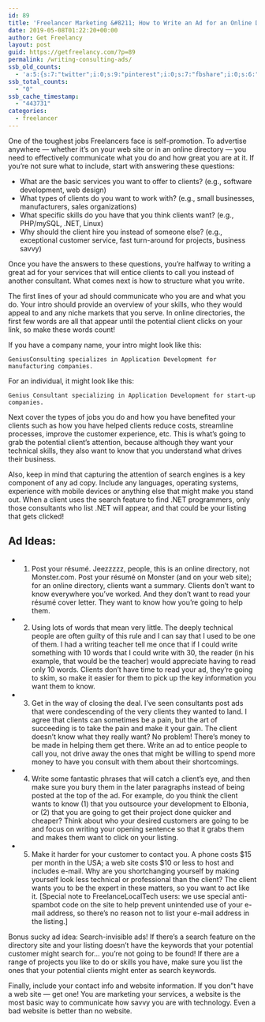 ```yaml
---
id: 89
title: 'Freelancer Marketing &#8211; How to Write an Ad for an Online Directory'
date: 2019-05-08T01:22:20+00:00
author: Get Freelancy
layout: post
guid: https://getfreelancy.com/?p=89
permalink: /writing-consulting-ads/
ssb_old_counts:
  - 'a:5:{s:7:"twitter";i:0;s:9:"pinterest";i:0;s:7:"fbshare";i:0;s:6:"reddit";i:0;s:6:"tumblr";i:0;}'
ssb_total_counts:
  - "0"
ssb_cache_timestamp:
  - "443731"
categories:
  - freelancer
---
```

One of the toughest jobs Freelancers face is self-promotion. To advertise anywhere — whether it’s on your web site or in an online directory — you need to effectively communicate what you do and how great you are at it. If you’re not sure what to include, start with answering these questions:

  * What are the basic services you want to offer to clients? (e.g., software development, web design)
  * What types of clients do you want to work with? (e.g., small businesses, manufacturers, sales organizations)
  * What specific skills do you have that you think clients want? (e.g., PHP/mySQL, .NET, Linux)
  * Why should the client hire you instead of someone else? (e.g., exceptional customer service, fast turn-around for projects, business savvy)

Once you have the answers to these questions, you’re halfway to writing a great ad for your services that will entice clients to call you instead of another consultant. What comes next is how to structure what you write.

The first lines of your ad should communicate who you are and what you do. Your intro should provide an overview of your skills, who they would appeal to and any niche markets that you serve. In online directories, the first few words are all that appear until the potential client clicks on your link, so make these words count!

If you have a company name, your intro might look like this:

    GeniusConsulting specializes in Application Development for manufacturing companies.
    

For an individual, it might look like this:

    Genius Consultant specializing in Application Development for start-up companies.
    

Next cover the types of jobs you do and how you have benefited your clients such as how you have helped clients reduce costs, streamline processes, improve the customer experience, etc. This is what’s going to grab the potential client’s attention, because although they want your technical skills, they also want to know that you understand what drives their business.

Also, keep in mind that capturing the attention of search engines is a key component of any ad copy. Include any languages, operating systems, experience with mobile devices or anything else that might make you stand out. When a client uses the search feature to find .NET programmers, only those consultants who list .NET will appear, and that could be your listing that gets clicked!

## 

## Ad Ideas:

  *   1. Post your résumé. Jeezzzzz, people, this is an online directory, not Monster.com. Post your résumé on Monster (and on your web site); for an online directory, clients want a summary. Clients don’t want to know everywhere you’ve worked. And they don’t want to read your résumé cover letter. They want to know how you’re going to help them.
  * <ol start="2">
      <li>
        Using lots of words that mean very little. The deeply technical people are often guilty of this rule and I can say that I used to be one of them. I had a writing teacher tell me once that if I could write something with 10 words that I could write with 30, the reader (in his example, that would be the teacher) would appreciate having to read only 10 words. Clients don’t have time to read your ad, they’re going to skim, so make it easier for them to pick up the key information you want them to know.
      </li>
    </ol>

  * <ol start="3">
      <li>
        Get in the way of closing the deal. I’ve seen consultants post ads that were condescending of the very clients they wanted to land. I agree that clients can sometimes be a pain, but the art of succeeding is to take the pain and make it your gain. The client doesn’t know what they really want? No problem! There’s money to be made in helping them get there. Write an ad to entice people to call you, not drive away the ones that might be willing to spend more money to have you consult with them about their shortcomings.
      </li>
    </ol>

  * <ol start="4">
      <li>
        Write some fantastic phrases that will catch a client’s eye, and then make sure you bury them in the later paragraphs instead of being posted at the top of the ad. For example, do you think the client wants to know (1) that you outsource your development to Elbonia, or (2) that you are going to get their project done quicker and cheaper? Think about who your desired customers are going to be and focus on writing your opening sentence so that it grabs them and makes them want to click on your listing.
      </li>
    </ol>

  * <ol start="5">
      <li>
        Make it harder for your customer to contact you. A phone costs $15 per month in the USA; a web site costs $10 or less to host and includes e-mail. Why are you shortchanging yourself by making yourself look less technical or professional than the client? The client wants you to be the expert in these matters, so you want to act like it. [Special note to FreelanceLocalTech users: we use special anti-spambot code on the site to help prevent unintended use of your e-mail address, so there’s no reason not to list your e-mail address in the listing.]
      </li>
    </ol>

Bonus sucky ad idea: Search-invisible ads! If there’s a search feature on the directory site and your listing doesn’t have the keywords that your potential customer might search for… you’re not going to be found! If there are a range of projects you like to do or skills you have, make sure you list the ones that your potential clients might enter as search keywords.

Finally, include your contact info and website information. If you don”t have a web site — get one! You are marketing your services, a website is the most basic way to communicate how savvy you are with technology. Even a bad website is better than no website.
